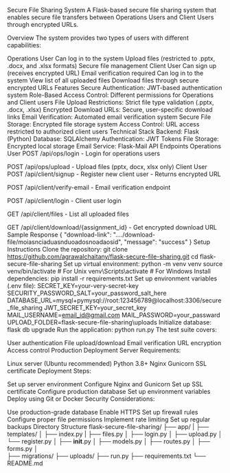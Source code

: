 Secure File Sharing System
A Flask-based secure file sharing system that enables secure file transfers between Operations Users and Client Users through encrypted URLs.

Overview
The system provides two types of users with different capabilities:

Operations User
Can log in to the system
Upload files (restricted to .pptx, .docx, and .xlsx formats)
Secure file management
Client User
Can sign up (receives encrypted URL)
Email verification required
Can log in to the system
View list of all uploaded files
Download files through secure encrypted URLs
Features
Secure Authentication: JWT-based authentication system
Role-Based Access Control: Different permissions for Operations and Client users
File Upload Restrictions: Strict file type validation (.pptx, .docx, .xlsx)
Encrypted Download URLs: Secure, user-specific download links
Email Verification: Automated email verification system
Secure File Storage: Encrypted file storage system
Access Control: URL access restricted to authorized client users
Technical Stack
Backend: Flask (Python)
Database: SQLAlchemy
Authentication: JWT Tokens
File Storage: Encrypted local storage
Email Service: Flask-Mail
API Endpoints
Operations User
POST /api/ops/login
    - Login for operations users

POST /api/ops/upload
    - Upload files (pptx, docx, xlsx only)
Client User
POST /api/client/signup
    - Register new client user
    - Returns encrypted URL

POST /api/client/verify-email
    - Email verification endpoint

POST /api/client/login
    - Client user login

GET /api/client/files
    - List all uploaded files

GET /api/client/download/{assignment_id}
    - Get encrypted download URL
Sample Response
{
    "download-link": "..../download-file/moiasnciaduasnduoadosnoadaosid",
    "message": "success"
}
Setup Instructions
Clone the repository:
git clone https://github.com/agrawalchaitany/flask-secure-file-sharing.git
cd flask-secure-file-sharing
Set up virtual environment:
python -m venv venv
source venv/bin/activate  # For Unix
venv\Scripts\activate     # For Windows
Install dependencies:
pip install -r requirements.txt
Set up environment variables (.env file):
SECRET_KEY=your-very-secret-key
SECURITY_PASSWORD_SALT=your_password_salt_here
DATABASE_URL=mysql+pymysql://root:123456789@localhost:3306/secure_file_sharing
JWT_SECRET_KEY=your_secret_key
MAIL_USERNAME=email_id@gmail.com
MAIL_PASSWORD=your_passward
UPLOAD_FOLDER=flask-secure-file-sharing\uploads
Initialize database:
flask db upgrade
Run the application:
python run.py
The test suite covers:

User authentication
File upload/download
Email verification
URL encryption
Access control
Production Deployment
Server Requirements:

Linux server (Ubuntu recommended)
Python 3.8+
Nginx
Gunicorn
SSL certificate
Deployment Steps:

Set up server environment
Configure Nginx and Gunicorn
Set up SSL certificate
Configure production database
Set up environment variables
Deploy using Git or Docker
Security Considerations:

Use production-grade database
Enable HTTPS
Set up firewall rules
Configure proper file permissions
Implement rate limiting
Set up regular backups
Directory Structure
flask-secure-file-sharing/
├── app/
|   ├── templates/
│       ├── index.py
|       ├── files.py
│       ├── login.py
│       ├── upload.py
│       └── register.py
│   ├── __init__.py
│   ├── models.py
│   ├── routes.py
│   ├── forms.py
│   
├── migrations/
├── uploads/
├── run.py
├── requirements.txt
└── README.md
